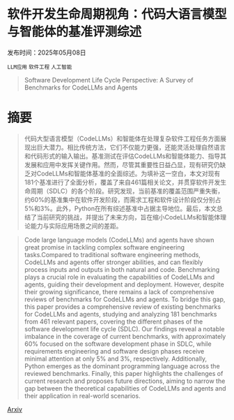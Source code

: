 # 软件开发生命周期视角：代码大语言模型与智能体的基准评测综述

发布时间：2025年05月08日

`LLM应用` `软件工程` `人工智能`

> Software Development Life Cycle Perspective: A Survey of Benchmarks for CodeLLMs and Agents

# 摘要

> 代码大型语言模型（CodeLLMs）和智能体在处理复杂软件工程任务方面展现出巨大潜力。相比传统方法，它们不仅能力更强，还能灵活处理自然语言和代码形式的输入输出。基准测试在评估CodeLLMs和智能体能力、指导其发展和应用中发挥关键作用。然而，尽管其重要性日益凸显，现有研究仍缺乏对CodeLLMs和智能体基准的全面综述。为填补这一空白，本文对现有181个基准进行了全面分析，覆盖了来自461篇相关论文，并贯穿软件开发生命周期（SDLC）的各个阶段。研究发现，当前基准的覆盖范围严重失衡，约60%的基准集中在软件开发阶段，而需求工程和软件设计阶段仅分别占5%和3%。此外，Python在所有综述基准中占据主导地位。最后，本文总结了当前研究的挑战，并提出了未来方向，旨在缩小CodeLLMs和智能体理论能力与实际应用场景之间的差距。

> Code large language models (CodeLLMs) and agents have shown great promise in tackling complex software engineering tasks.Compared to traditional software engineering methods, CodeLLMs and agents offer stronger abilities, and can flexibly process inputs and outputs in both natural and code. Benchmarking plays a crucial role in evaluating the capabilities of CodeLLMs and agents, guiding their development and deployment. However, despite their growing significance, there remains a lack of comprehensive reviews of benchmarks for CodeLLMs and agents. To bridge this gap, this paper provides a comprehensive review of existing benchmarks for CodeLLMs and agents, studying and analyzing 181 benchmarks from 461 relevant papers, covering the different phases of the software development life cycle (SDLC). Our findings reveal a notable imbalance in the coverage of current benchmarks, with approximately 60% focused on the software development phase in SDLC, while requirements engineering and software design phases receive minimal attention at only 5% and 3%, respectively. Additionally, Python emerges as the dominant programming language across the reviewed benchmarks. Finally, this paper highlights the challenges of current research and proposes future directions, aiming to narrow the gap between the theoretical capabilities of CodeLLMs and agents and their application in real-world scenarios.

[Arxiv](https://arxiv.org/abs/2505.05283)